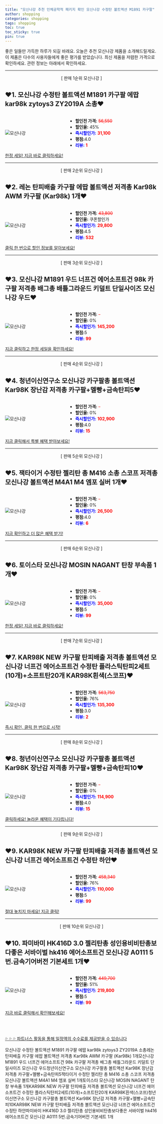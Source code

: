 ```yaml
---
title: "모신나강 추천 인체공학적 패키지 확인 모신나강 수정탄 볼트액션 M1891 카구팔"
author: shopping
categories: shopping
tags: shopping
toc: true
toc_sticky: true
pin: true
---
```

좋은 일들만 가득한 하루가 되길 바래요. 오늘은 추천 모신나강 제품을 소개해드릴게요. 이 제품은 다수의 사용자들에게 좋은 평가를 받았습니다. 최신 제품을 저렴한 가격으로 확인하세요. 관련 정보는 아래에서 확인하세요.

---
<p class="toplist" style="margin: 0 auto; display: block; width: fit-content;">[ 판매 1순위 모신나강 ]</p>

<h2><strong>❤️1. 모신나강 수정탄 볼트액션 M1891 카구팔 에땁 kar98k zytoys3 ZY2019A 소총❤️</strong></h2>

<div style="display: flex; align-items: center;">
    <div style="flex: 0.4;">
        <img src="https://thumbnail8.coupangcdn.com/thumbnails/remote/230x230ex/image/vendor_inventory/d74b/8cc30207d8aa9065ef39d97f12e5c7d4eeff8f4bccdca07bcfa9dd2cc95a.png" alt="모신나강" style="max-width: 100%;">
    </div>
    <div style="flex: 0.6; margin-left: 10px;">
        <ul>
            <li><strong>할인전 가격:</strong> <del style="color: red;">56,550</del></li>
            <li><strong>할인율:</strong> 45%</li>
            <li><span style='color:blue'><strong>즉시할인가:</strong></span> <span style='color:red'><strong>31,100</strong></span></li>
            <li><strong>평점:</strong>4.0</li>
            <li><span style='color:blue'><strong>리뷰:</strong></span> <span style='color:red'><strong>1</strong></span></li>
        </ul>
    </div>
</div>
<div class="center">
    <a href="https://selin100587001.github.io?lptag=AF9450613&subid=githubio&pageKey=7849876953&traceid=V0-153&itemId=21393248206&vendorItemId=88449938107" class="myButton">
        한정 세일! 지금 바로 클릭하세요!
    </a>
</div>


---
<p class="toplist" style="margin: 0 auto; display: block; width: fit-content;">[ 판매 2순위 모신나강 ]</p>

<h2><strong>❤️2. 레논 탄피배출 카구팔 에땁 볼트액션 저격총 Kar98k AWM 카구팔 (Kar98k) 1개❤️</strong></h2>

<div style="display: flex; align-items: center;">
    <div style="flex: 0.4;">
        <img src="https://thumbnail6.coupangcdn.com/thumbnails/remote/230x230ex/image/vendor_inventory/51ac/ee26340da2e1637c6c22d3558e047bafc42802bed681cf48ab64f96f1cf6.jpg" alt="모신나강" style="max-width: 100%;">
    </div>
    <div style="flex: 0.6; margin-left: 10px;">
        <ul>
            <li><strong>할인전 가격:</strong> <del style="color: red;">43,800</del></li>
            <li><strong>할인율:</strong> 쿠폰할인가</li>
            <li><span style='color:blue'><strong>즉시할인가:</strong></span> <span style='color:red'><strong>29,800</strong></span></li>
            <li><strong>평점:</strong>4.5</li>
            <li><span style='color:blue'><strong>리뷰:</strong></span> <span style='color:red'><strong>532</strong></span></li>
        </ul>
    </div>
</div>
<div class="center">
    <a href="https://selin100587001.github.io?lptag=AF9450613&subid=githubio&pageKey=6765747638&traceid=V0-153&itemId=15869970472&vendorItemId=89049075233" class="myButton">
        클릭 한 번으로 할인 정보를 알아보세요!
    </a>
</div>


---
<p class="toplist" style="margin: 0 auto; display: block; width: fit-content;">[ 판매 3순위 모신나강 ]</p>

<h2><strong>❤️3. 모신나강 M1891 우드 너프건 에어소프트건 98k 카구팔 저격총 배그총 배틀그라운드 키덜트 단일사이즈 모신나강 우드❤️</strong></h2>

<div style="display: flex; align-items: center;">
    <div style="flex: 0.4;">
        <img src="https://thumbnail7.coupangcdn.com/thumbnails/remote/230x230ex/image/vendor_inventory/3009/9a07e3b52ad89198d598b25c353d21fe80556578e62eaec6ff98ccb66d42.jpg" alt="모신나강" style="max-width: 100%;">
    </div>
    <div style="flex: 0.6; margin-left: 10px;">
        <ul>
            <li><strong>할인전 가격:</strong> <del style="color: red;">-</del></li>
            <li><strong>할인율:</strong> 0%</li>
            <li><span style='color:blue'><strong>즉시할인가:</strong></span> <span style='color:red'><strong>145,200</strong></span></li>
            <li><strong>평점:</strong>5</li>
            <li><span style='color:blue'><strong>리뷰:</strong></span> <span style='color:red'><strong>99</strong></span></li>
        </ul>
    </div>
</div>
<div class="center">
    <a href="https://selin100587001.github.io?lptag=AF9450613&subid=githubio&pageKey=7222351749&traceid=V0-153&itemId=18305983761&vendorItemId=85451171883" class="myButton">
        지금 클릭하고 한정 세일을 확인하세요!
    </a>
</div>


---
<p class="toplist" style="margin: 0 auto; display: block; width: fit-content;">[ 판매 4순위 모신나강 ]</p>

<h2><strong>❤️4. 청년이신연구소 모신나강 카구팔총 볼트액션 Kar98K 장난감 저격총 카구팔+멜빵+금속탄피5❤️</strong></h2>

<div style="display: flex; align-items: center;">
    <div style="flex: 0.4;">
        <img src="https://thumbnail7.coupangcdn.com/thumbnails/remote/230x230ex/image/vendor_inventory/555f/5771de30cfc424fc825bee0f05ba1128b82de0469d767a0617c50287c717.png" alt="모신나강" style="max-width: 100%;">
    </div>
    <div style="flex: 0.6; margin-left: 10px;">
        <ul>
            <li><strong>할인전 가격:</strong> <del style="color: red;">-</del></li>
            <li><strong>할인율:</strong> 0%</li>
            <li><span style='color:blue'><strong>즉시할인가:</strong></span> <span style='color:red'><strong>102,900</strong></span></li>
            <li><strong>평점:</strong>4.0</li>
            <li><span style='color:blue'><strong>리뷰:</strong></span> <span style='color:red'><strong>15</strong></span></li>
        </ul>
    </div>
</div>
<div class="center">
    <a href="https://selin100587001.github.io?lptag=AF9450613&subid=githubio&pageKey=6302913104&traceid=V0-153&itemId=13043100161&vendorItemId=80305942538" class="myButton">
        지금 클릭해서 특별 혜택 받아보세요!
    </a>
</div>


---
<p class="toplist" style="margin: 0 auto; display: block; width: fit-content;">[ 판매 5순위 모신나강 ]</p>

<h2><strong>❤️5. 잭타이거 수정탄 젤리탄 총 M416 소총 스코프 저격총 모신나강 볼트액션 M4A1 M4 엠포 실버 1개❤️</strong></h2>

<div style="display: flex; align-items: center;">
    <div style="flex: 0.4;">
        <img src="https://thumbnail8.coupangcdn.com/thumbnails/remote/230x230ex/image/vendor_inventory/a8c3/e02f28fb572481f35591c72b266a1b8878e616d674e1aed830d8506ed06b.png" alt="모신나강" style="max-width: 100%;">
    </div>
    <div style="flex: 0.6; margin-left: 10px;">
        <ul>
            <li><strong>할인전 가격:</strong> <del style="color: red;">-</del></li>
            <li><strong>할인율:</strong> 0%</li>
            <li><span style='color:blue'><strong>즉시할인가:</strong></span> <span style='color:red'><strong>26,500</strong></span></li>
            <li><strong>평점:</strong>4.0</li>
            <li><span style='color:blue'><strong>리뷰:</strong></span> <span style='color:red'><strong>6</strong></span></li>
        </ul>
    </div>
</div>
<div class="center">
    <a href="https://selin100587001.github.io?lptag=AF9450613&subid=githubio&pageKey=7648882412&traceid=V0-153&itemId=20346302631&vendorItemId=87430940554" class="myButton">
        지금 확인하고 더 많은 혜택 받기!
    </a>
</div>


---
<p class="toplist" style="margin: 0 auto; display: block; width: fit-content;">[ 판매 6순위 모신나강 ]</p>

<h2><strong>❤️6. 토이스타 모신나강 MOSIN NAGANT 탄창 부속품 1개❤️</strong></h2>

<div style="display: flex; align-items: center;">
    <div style="flex: 0.4;">
        <img src="https://thumbnail6.coupangcdn.com/thumbnails/remote/230x230ex/image/vendor_inventory/4211/ab5f4f2de5b57e797c7e0a933300cde772bb55fa45a44a9f57de1566ecbb.jpg" alt="모신나강" style="max-width: 100%;">
    </div>
    <div style="flex: 0.6; margin-left: 10px;">
        <ul>
            <li><strong>할인전 가격:</strong> <del style="color: red;">-</del></li>
            <li><strong>할인율:</strong> 0%</li>
            <li><span style='color:blue'><strong>즉시할인가:</strong></span> <span style='color:red'><strong>35,000</strong></span></li>
            <li><strong>평점:</strong>5</li>
            <li><span style='color:blue'><strong>리뷰:</strong></span> <span style='color:red'><strong>99</strong></span></li>
        </ul>
    </div>
</div>
<div class="center">
    <a href="https://selin100587001.github.io?lptag=AF9450613&subid=githubio&pageKey=7828403739&traceid=V0-153&itemId=21284065318&vendorItemId=88344073100" class="myButton">
        한정 세일! 지금 바로 클릭하세요!
    </a>
</div>


---
<p class="toplist" style="margin: 0 auto; display: block; width: fit-content;">[ 판매 7순위 모신나강 ]</p>

<h2><strong>❤️7. KAR98K NEW 카구팔 탄피배출 저격총 볼트액션 모신나강 너프건 에어소프트건 수정탄 플라스틱탄피2세트(10개)+소프트탄20개 KAR98K흰색(스코프)❤️</strong></h2>

<div style="display: flex; align-items: center;">
    <div style="flex: 0.4;">
        <img src="https://thumbnail7.coupangcdn.com/thumbnails/remote/230x230ex/image/vendor_inventory/cbee/6c852dfbe88c57d0d7355edb2ddb9fd616e2634981a3b8df22431041eed4.png" alt="모신나강" style="max-width: 100%;">
    </div>
    <div style="flex: 0.6; margin-left: 10px;">
        <ul>
            <li><strong>할인전 가격:</strong> <del style="color: red;">563,750</del></li>
            <li><strong>할인율:</strong> 76%</li>
            <li><span style='color:blue'><strong>즉시할인가:</strong></span> <span style='color:red'><strong>135,300</strong></span></li>
            <li><strong>평점:</strong>3.0</li>
            <li><span style='color:blue'><strong>리뷰:</strong></span> <span style='color:red'><strong>2</strong></span></li>
        </ul>
    </div>
</div>
<div class="center">
    <a href="https://selin100587001.github.io?lptag=AF9450613&subid=githubio&pageKey=7451439663&traceid=V0-153&itemId=19399932650&vendorItemId=86511993820" class="myButton">
        즉시 확인, 클릭 한 번으로 시작!
    </a>
</div>


---
<p class="toplist" style="margin: 0 auto; display: block; width: fit-content;">[ 판매 8순위 모신나강 ]</p>

<h2><strong>❤️8. 청년이신연구소 모신나강 카구팔총 볼트액션 Kar98K 장난감 저격총 카구팔+멜빵+금속탄피10❤️</strong></h2>

<div style="display: flex; align-items: center;">
    <div style="flex: 0.4;">
        <img src="https://thumbnail7.coupangcdn.com/thumbnails/remote/230x230ex/image/vendor_inventory/555f/5771de30cfc424fc825bee0f05ba1128b82de0469d767a0617c50287c717.png" alt="모신나강" style="max-width: 100%;">
    </div>
    <div style="flex: 0.6; margin-left: 10px;">
        <ul>
            <li><strong>할인전 가격:</strong> <del style="color: red;">-</del></li>
            <li><strong>할인율:</strong> 0%</li>
            <li><span style='color:blue'><strong>즉시할인가:</strong></span> <span style='color:red'><strong>114,900</strong></span></li>
            <li><strong>평점:</strong>4.0</li>
            <li><span style='color:blue'><strong>리뷰:</strong></span> <span style='color:red'><strong>15</strong></span></li>
        </ul>
    </div>
</div>
<div class="center">
    <a href="https://selin100587001.github.io?lptag=AF9450613&subid=githubio&pageKey=6302913104&traceid=V0-153&itemId=13043100159&vendorItemId=80305942535" class="myButton">
        클릭하세요! 놀라운 혜택이 기다립니다!
    </a>
</div>


---
<p class="toplist" style="margin: 0 auto; display: block; width: fit-content;">[ 판매 9순위 모신나강 ]</p>

<h2><strong>❤️9. KAR98K NEW 카구팔 탄피배출 저격총 볼트액션 모신나강 너프건 에어소프트건 수정탄 하얀❤️</strong></h2>

<div style="display: flex; align-items: center;">
    <div style="flex: 0.4;">
        <img src="https://thumbnail7.coupangcdn.com/thumbnails/remote/230x230ex/image/vendor_inventory/cbee/6c852dfbe88c57d0d7355edb2ddb9fd616e2634981a3b8df22431041eed4.png" alt="모신나강" style="max-width: 100%;">
    </div>
    <div style="flex: 0.6; margin-left: 10px;">
        <ul>
            <li><strong>할인전 가격:</strong> <del style="color: red;">458,340</del></li>
            <li><strong>할인율:</strong> 76%</li>
            <li><span style='color:blue'><strong>즉시할인가:</strong></span> <span style='color:red'><strong>110,000</strong></span></li>
            <li><strong>평점:</strong>5</li>
            <li><span style='color:blue'><strong>리뷰:</strong></span> <span style='color:red'><strong>99</strong></span></li>
        </ul>
    </div>
</div>
<div class="center">
    <a href="https://selin100587001.github.io?lptag=AF9450613&subid=githubio&pageKey=6579443606&traceid=V0-153&itemId=14799984594&vendorItemId=86511993775" class="myButton">
        절대 놓치지 마세요! 지금 클릭!
    </a>
</div>


---
<p class="toplist" style="margin: 0 auto; display: block; width: fit-content;">[ 판매 10순위 모신나강 ]</p>

<h2><strong>❤️10. 파미바미 HK416D 3.0 젤리탄총 성인용비비탄총보다좋은 서바이벌 hk416 에어소프트건 모신나강 A0111 5번.금속기어버전 기본세트 1개❤️</strong></h2>

<div style="display: flex; align-items: center;">
    <div style="flex: 0.4;">
        <img src="https://thumbnail9.coupangcdn.com/thumbnails/remote/230x230ex/image/vendor_inventory/92cd/2d7751436788e2f29f05bc3aebd2175319ce777b83d39e89144c40a79d30.jpg" alt="모신나강" style="max-width: 100%;">
    </div>
    <div style="flex: 0.6; margin-left: 10px;">
        <ul>
            <li><strong>할인전 가격:</strong> <del style="color: red;">449,700</del></li>
            <li><strong>할인율:</strong> 51%</li>
            <li><span style='color:blue'><strong>즉시할인가:</strong></span> <span style='color:red'><strong>219,800</strong></span></li>
            <li><strong>평점:</strong>5</li>
            <li><span style='color:blue'><strong>리뷰:</strong></span> <span style='color:red'><strong>99</strong></span></li>
        </ul>
    </div>
</div>
<div class="center">
    <a href="https://selin100587001.github.io?lptag=AF9450613&subid=githubio&pageKey=7709577525&traceid=V0-153&itemId=20662669293&vendorItemId=87735342388" class="myButton">
        지금 바로 클릭해서 확인해보세요!
    </a>
</div>

<br><br><br>[💦 💦 💦 파트너스 활동을 통해 일정액의 수수료를 제공받을 수 있습니다](https://link.coupang.com/a/bcpT2c)<br><br>모신나강 수정탄 볼트액션 M1891 카구팔 에땁 kar98k zytoys3 ZY2019A 소총레논 탄피배출 카구팔 에땁 볼트액션 저격총 Kar98k AWM 카구팔 (Kar98k) 1개모신나강 M1891 우드 너프건 에어소프트건 98k 카구팔 저격총 배그총 배틀그라운드 키덜트 단일사이즈 모신나강 우드청년이신연구소 모신나강 카구팔총 볼트액션 Kar98K 장난감 저격총 카구팔+멜빵+금속탄피5잭타이거 수정탄 젤리탄 총 M416 소총 스코프 저격총 모신나강 볼트액션 M4A1 M4 엠포 실버 1개토이스타 모신나강 MOSIN NAGANT 탄창 부속품 1개KAR98K NEW 카구팔 탄피배출 저격총 볼트액션 모신나강 너프건 에어소프트건 수정탄 플라스틱탄피2세트(10개)+소프트탄20개 KAR98K흰색(스코프)청년이신연구소 모신나강 카구팔총 볼트액션 Kar98K 장난감 저격총 카구팔+멜빵+금속탄피10KAR98K NEW 카구팔 탄피배출 저격총 볼트액션 모신나강 너프건 에어소프트건 수정탄 하얀파미바미 HK416D 3.0 젤리탄총 성인용비비탄총보다좋은 서바이벌 hk416 에어소프트건 모신나강 A0111 5번.금속기어버전 기본세트 1개